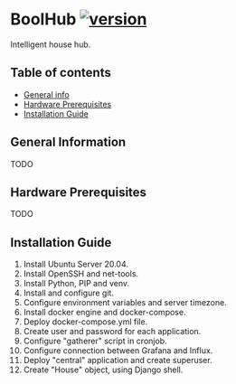 # BoolHub [![version](https://img.shields.io/badge/version-0.1.3-blue.svg)](https://semver.org)
Intelligent house hub.


## Table of contents
* [General info](#general-information)
* [Hardware Prerequisites](#hardware-prerequisites)
* [Installation Guide](#installation-guide)


## General Information
TODO


## Hardware Prerequisites
TODO


## Installation Guide
1. Install Ubuntu Server 20.04.
2. Install OpenSSH and net-tools.
3. Install Python, PIP and venv.
4. Install and configure git.
5. Configure environment variables and server timezone.
6. Install docker engine and docker-compose.
7. Deploy docker-compose.yml file.
8. Create user and password for each application.
9. Configure "gatherer" script in cronjob.
10. Configure connection between Grafana and Influx.
11. Deploy "central" application and create superuser.
12. Create "House" object, using Django shell.
